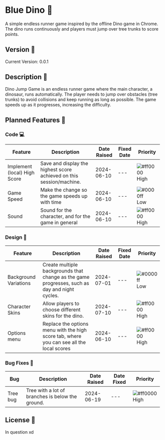 # Blue Dino  🦖

A simple endless runner game inspired by the offline Dino game in Chrome. The dino runs continuously and players must jump over tree trunks to score points.

## Version 🔢

Current Version: 0.0.1

## Description 📜

Dino Jump Game is an endless runner game where the main character, a dinosaur, runs automatically. The player needs to jump over obstacles (tree trunks) to avoid collisions and keep running as long as possible. The game speeds up as it progresses, increasing the difficulty.

## Planned Features 🌟

### Code 💻

| Feature                      | Description                                                          | Date Raised | Fixed Date | Priority                                                      |
| ---------------------------- | -------------------------------------------------------------------- | ----------- | ---------- | ------------------------------------------------------------- |
| Implement (local) High Score | Save and display the highest score achieved on this session/machine. | 2024-06-10  | ---        | ![#ff0000](https://placehold.co/15x15/ff0000/ff0000.png) High |
| Game Speed                   | Make the change so the game speeds up with time                      | 2024-06-10  | ---        | ![#0000ff](https://placehold.co/15x15/0000ff/0000ff.png) Low  |
| Sound                        | Sound for the character, and for the game in general                 | 2024-06-10  | ---        | ![#ff0000](https://placehold.co/15x15/ff0000/ff0000.png) High |

### Design 🎨

| Feature               | Description                                                                                   | Date Raised | Fixed Date | Priority                                                      |
| --------------------- | --------------------------------------------------------------------------------------------- | ----------- | ---------- | ------------------------------------------------------------- |
| Background Variations | Create multiple backgrounds that change as the game progresses, such as day and night cycles. | 2024-07-01  | ---        | ![#0000ff](https://placehold.co/15x15/0000ff/0000ff.png) Low  |
| Character Skins       | Allow players to choose different skins for the dino.                                         | 2024-07-10  | ---        | ![#ff0000](https://placehold.co/15x15/ff0000/ff0000.png) High |
| Options menu          | Replace the options menu with the high score tab, where you can see all the local scores      | 2024-06-10  | ---        | ![#ff0000](https://placehold.co/15x15/ff0000/ff0000.png) High |

### Bug Fixes 🐛

| Bug      | Description                                      | Date Raised | Date Fixed | Priority                                                      |
| -------- | ------------------------------------------------ | ----------- | ---------- | ------------------------------------------------------------- |
| Tree bug | Tree with a lot of branches is below the ground. | 2024-06-19  | ---        | ![#ff0000](https://placehold.co/15x15/ff0000/ff0000.png) High |

## License 📄

In question xd
